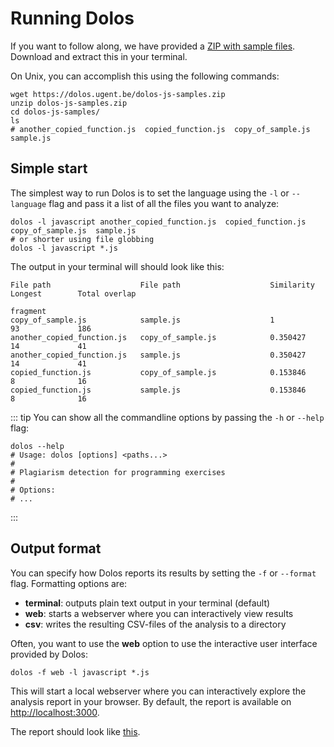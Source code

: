 # Running Dolos

If you want to follow along, we have provided a [ZIP with sample files](/dolos-js-samples.zip).
Download and extract this in your terminal.

On Unix, you can accomplish this using the following commands:
```shell
wget https://dolos.ugent.be/dolos-js-samples.zip
unzip dolos-js-samples.zip
cd dolos-js-samples/
ls
# another_copied_function.js  copied_function.js  copy_of_sample.js  sample.js
```

## Simple start

The simplest way to run Dolos is to set the language using the `-l` or `--language`
flag and pass it a list of all the files you want to analyze:
```shell
dolos -l javascript another_copied_function.js  copied_function.js  copy_of_sample.js  sample.js
# or shorter using file globbing
dolos -l javascript *.js
```
The output in your terminal will should look like this:
```
File path                    File path                    Similarity  Longest        Total overlap
                                                                      fragment
copy_of_sample.js            sample.js                    1           93             186
another_copied_function.js   copy_of_sample.js            0.350427    14             41
another_copied_function.js   sample.js                    0.350427    14             41
copied_function.js           copy_of_sample.js            0.153846    8              16
copied_function.js           sample.js                    0.153846    8              16
```
::: tip
You can show all the commandline options by passing the `-h` or `--help` flag:
```shell
dolos --help
# Usage: dolos [options] <paths...>
# 
# Plagiarism detection for programming exercises
# 
# Options:
# ...
```
:::

## Output format

You can specify how Dolos reports its results by setting the `-f` or `--format` flag.
Formatting options are:
 - **terminal**: outputs plain text output in your terminal (default)
 - **web**: starts a webserver where you can interactively view results
 - **csv**: writes the resulting CSV-files of the analysis to a directory 

Often, you want to use the **web** option to use the interactive user interface
provided by Dolos:

```shell
dolos -f web -l javascript *.js
```

This will start a local webserver where you can interactively explore the
analysis report in your browser. By default, the report is available on <http://localhost:3000>.

The report should look like [this](https://dolos.ugent.be/demo/sample/).
